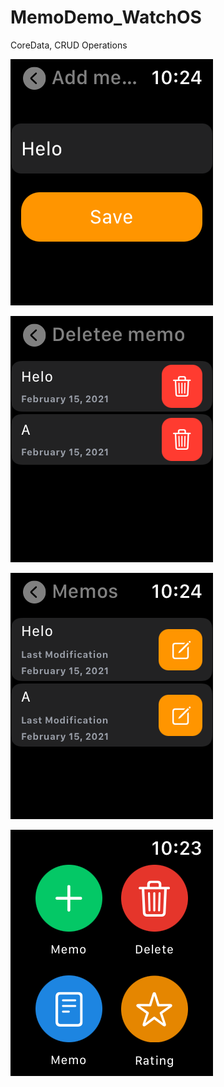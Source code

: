 # MemoDemo_WatchOS
CoreData, CRUD Operations

![alt text](https://github.com/cmadrid19/MemoDemo_WatchOS/blob/main/images/create.png)

![alt text](https://github.com/cmadrid19/MemoDemo_WatchOS/blob/main/images/delete.png)

![alt text](https://github.com/cmadrid19/MemoDemo_WatchOS/blob/main/images/listing.png)

![alt text](https://github.com/cmadrid19/MemoDemo_WatchOS/blob/main/images/mainVIew.png)
